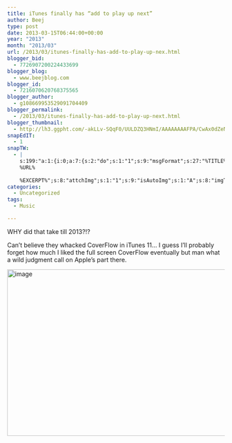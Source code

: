 ```yaml
---
title: iTunes finally has “add to play up next”
author: Beej
type: post
date: 2013-03-15T06:44:00+00:00
year: "2013"
month: "2013/03"
url: /2013/03/itunes-finally-has-add-to-play-up-nex.html
blogger_bid:
  - 7726907200224433699
blogger_blog:
  - www.beejblog.com
blogger_id:
  - 7216070620768375565
blogger_author:
  - g108669953529091704409
blogger_permalink:
  - /2013/03/itunes-finally-has-add-to-play-up-next.html
blogger_thumbnail:
  - http://lh3.ggpht.com/-akLLv-SQqF0/UULDZQ3HNmI/AAAAAAAAFPA/CwAx0dZeN5U/image_thumb%25255B2%25255D.png?imgmax=800
snapEdIT:
  - 1
snapTW:
  - |
    s:199:"a:1:{i:0;a:7:{s:2:"do";s:1:"1";s:9:"msgFormat";s:27:"%TITLE%
    %URL%
    
    %EXCERPT%";s:8:"attchImg";s:1:"1";s:9:"isAutoImg";s:1:"A";s:8:"imgToUse";s:0:"";s:9:"isAutoURL";s:1:"A";s:8:"urlToUse";s:0:"";}}";
categories:
  - Uncategorized
tags:
  - Music

---
```

WHY did that take till 2013?!?
  
Can’t believe they whacked CoverFlow in iTunes 11… I guess I’ll probably forget how much I liked the full screen CoverFlow eventually but man what a wild judgment call on Apple’s part there.
  
[<img alt="image" border="0" height="386" src="http://lh3.ggpht.com/-akLLv-SQqF0/UULDZQ3HNmI/AAAAAAAAFPA/CwAx0dZeN5U/image_thumb%25255B2%25255D.png?imgmax=800" style="background-image: none; border-bottom-width: 0px; border-left-width: 0px; border-right-width: 0px; border-top-width: 0px; display: inline; padding-left: 0px; padding-right: 0px; padding-top: 0px;" title="image" width="1066" />][1]

 [1]: http://lh3.ggpht.com/-kMo4YkoDze8/UULDYhOO3_I/AAAAAAAAFO4/qneUD8QzNoo/s1600-h/image%25255B4%25255D.png